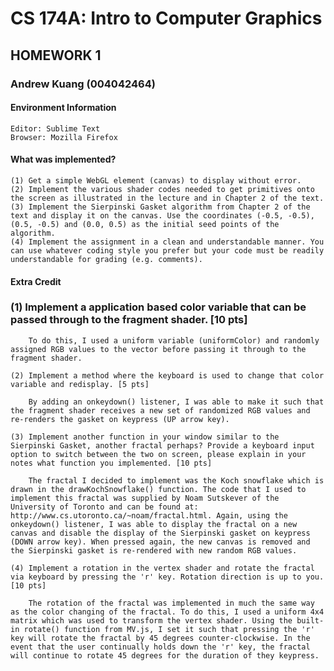# CS 174A: Intro to Computer Graphics
## HOMEWORK 1

### Andrew Kuang (004042464)

#### Environment Information
	Editor: Sublime Text
	Browser: Mozilla Firefox

#### What was implemented?

	(1) Get a simple WebGL element (canvas) to display without error.
	(2) Implement the various shader codes needed to get primitives onto the screen as illustrated in the lecture and in Chapter 2 of the text.
	(3) Implement the Sierpinski Gasket algorithm from Chapter 2 of the text and display it on the canvas. Use the coordinates (-0.5, -0.5), (0.5, -0.5) and (0.0, 0.5) as the initial seed points of the algorithm.
	(4) Implement the assignment in a clean and understandable manner. You can use whatever coding style you prefer but your code must be readily understandable for grading (e.g. comments).

#### Extra Credit

###	(1) Implement a application based color variable that can be passed through to the fragment shader. [10 pts]

		To do this, I used a uniform variable (uniformColor) and randomly assigned RGB values to the vector before passing it through to the fragment shader.

	(2) Implement a method where the keyboard is used to change that color variable and redisplay. [5 pts]

		By adding an onkeydown() listener, I was able to make it such that the fragment shader receives a new set of randomized RGB values and re-renders the gasket on keypress (UP arrow key).

	(3) Implement another function in your window similar to the Sierpinski Gasket, another fractal perhaps? Provide a keyboard input option to switch between the two on screen, please explain in your notes what function you implemented. [10 pts]

		The fractal I decided to implement was the Koch snowflake which is drawn in the drawKochSnowflake() function. The code that I used to implement this fractal was supplied by Noam Sutskever of the University of Toronto and can be found at: http://www.cs.utoronto.ca/~noam/fractal.html. Again, using the onkeydown() listener, I was able to display the fractal on a new canvas and disable the display of the Sierpinski gasket on keypress (DOWN arrow key). When pressed again, the new canvas is removed and the Sierpinski gasket is re-rendered with new random RGB values. 

	(4) Implement a rotation in the vertex shader and rotate the fractal via keyboard by pressing the 'r' key. Rotation direction is up to you. [10 pts]

		The rotation of the fractal was implemented in much the same way as the color changing of the fractal. To do this, I used a uniform 4x4 matrix which was used to transform the vertex shader. Using the built-in rotate() function from MV.js, I set it such that pressing the 'r' key will rotate the fractal by 45 degrees counter-clockwise. In the event that the user continually holds down the 'r' key, the fractal will continue to rotate 45 degrees for the duration of they keypress.
